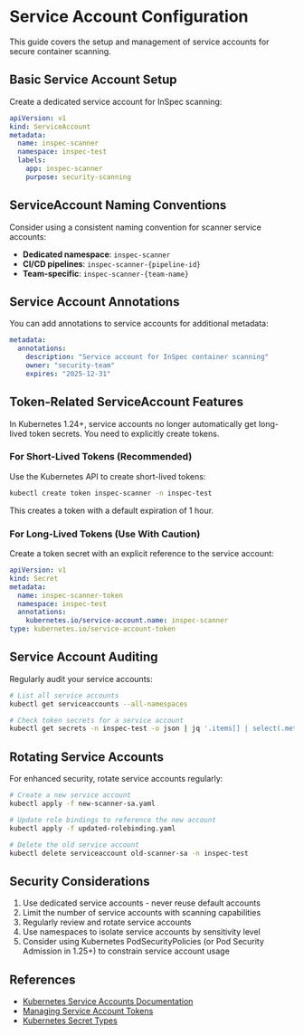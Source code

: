 # Service Account Configuration

This guide covers the setup and management of service accounts for secure container scanning.

## Basic Service Account Setup

Create a dedicated service account for InSpec scanning:

```yaml
apiVersion: v1
kind: ServiceAccount
metadata:
  name: inspec-scanner
  namespace: inspec-test
  labels:
    app: inspec-scanner
    purpose: security-scanning
```

## ServiceAccount Naming Conventions

Consider using a consistent naming convention for scanner service accounts:

- **Dedicated namespace**: `inspec-scanner`
- **CI/CD pipelines**: `inspec-scanner-{pipeline-id}`
- **Team-specific**: `inspec-scanner-{team-name}`

## Service Account Annotations

You can add annotations to service accounts for additional metadata:

```yaml
metadata:
  annotations:
    description: "Service account for InSpec container scanning"
    owner: "security-team"
    expires: "2025-12-31"
```

## Token-Related ServiceAccount Features

In Kubernetes 1.24+, service accounts no longer automatically get long-lived token secrets. You need to explicitly create tokens.

### For Short-Lived Tokens (Recommended)

Use the Kubernetes API to create short-lived tokens:

```bash
kubectl create token inspec-scanner -n inspec-test
```

This creates a token with a default expiration of 1 hour.

### For Long-Lived Tokens (Use With Caution)

Create a token secret with an explicit reference to the service account:

```yaml
apiVersion: v1
kind: Secret
metadata:
  name: inspec-scanner-token
  namespace: inspec-test
  annotations:
    kubernetes.io/service-account.name: inspec-scanner
type: kubernetes.io/service-account-token
```

## Service Account Auditing

Regularly audit your service accounts:

```bash
# List all service accounts
kubectl get serviceaccounts --all-namespaces

# Check token secrets for a service account
kubectl get secrets -n inspec-test -o json | jq '.items[] | select(.metadata.annotations."kubernetes.io/service-account.name"=="inspec-scanner")'
```

## Rotating Service Accounts

For enhanced security, rotate service accounts regularly:

```bash
# Create a new service account
kubectl apply -f new-scanner-sa.yaml

# Update role bindings to reference the new account
kubectl apply -f updated-rolebinding.yaml

# Delete the old service account
kubectl delete serviceaccount old-scanner-sa -n inspec-test
```

## Security Considerations

1. Use dedicated service accounts - never reuse default accounts
2. Limit the number of service accounts with scanning capabilities
3. Regularly review and rotate service accounts
4. Use namespaces to isolate service accounts by sensitivity level
5. Consider using Kubernetes PodSecurityPolicies (or Pod Security Admission in 1.25+) to constrain service account usage

## References

- [Kubernetes Service Accounts Documentation](https://kubernetes.io/docs/concepts/security/service-accounts/)
- [Managing Service Account Tokens](https://kubernetes.io/docs/reference/access-authn-authz/authentication/#service-account-tokens)
- [Kubernetes Secret Types](https://kubernetes.io/docs/concepts/configuration/secret/#secret-types)